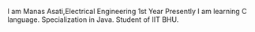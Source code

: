 I am Manas Asati,Electrical Engineering 1st Year
Presently I am learning C language.
Specialization in Java.
Student of IIT BHU.
